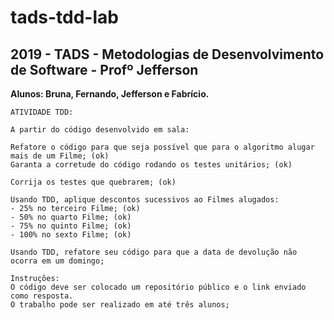 # tads-tdd-lab

2019 - TADS - Metodologias de Desenvolvimento de Software - Profº Jefferson
---------------------------------------------------------------------------

__Alunos: Bruna, Fernando, Jefferson e Fabrício.__

``````````````````````
ATIVIDADE TDD:

A partir do código desenvolvido em sala:

Refatore o código para que seja possível que para o algoritmo alugar mais de um Filme; (ok)
Garanta a corretude do código rodando os testes unitários; (ok)

Corrija os testes que quebrarem; (ok)

Usando TDD, aplique descontos sucessivos ao Filmes alugados:
- 25% no terceiro Filme; (ok)
- 50% no quarto Filme; (ok)
- 75% no quinto Filme; (ok)
- 100% no sexto Filme; (ok)

Usando TDD, refatore seu código para que a data de devolução não ocorra em um domingo;

Instruções:
O código deve ser colocado um repositório público e o link enviado como resposta.
O trabalho pode ser realizado em até três alunos;
